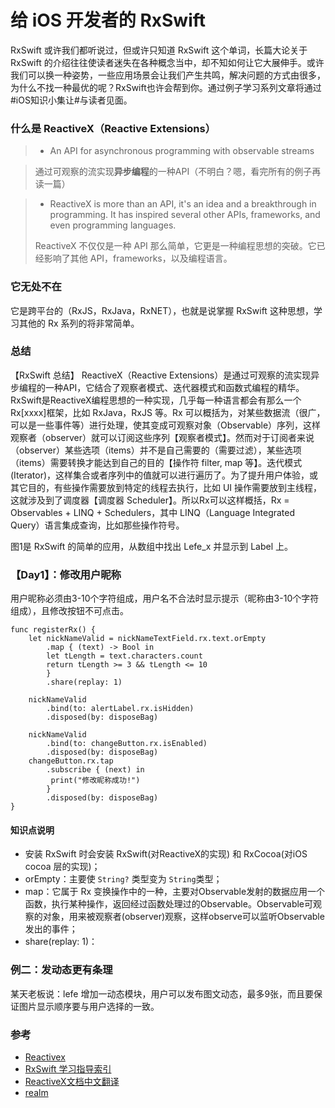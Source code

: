 # 给 iOS 开发者的 RxSwift

RxSwift 或许我们都听说过，但或许只知道 RxSwift 这个单词，长篇大论关于 RxSwift 的介绍往往使读者迷失在各种概念当中，却不知如何让它大展伸手。或许我们可以换一种姿势，一些应用场景会让我们产生共鸣，解决问题的方式由很多，为什么不找一种最优的呢？RxSwift也许会帮到你。通过例子学习系列文章将通过#iOS知识小集让#与读者见面。

### 什么是 ReactiveX（Reactive Extensions） 
 > - An API for asynchronous programming
with observable streams

> 通过可观察的流实现**异步编程**的一种API（不明白？嗯，看完所有的例子再读一篇）

> - ReactiveX is more than an API, it's an idea and a breakthrough in programming. It has inspired several other APIs, frameworks, and even programming languages.
> 
> ReactiveX 不仅仅是一种 API 那么简单，它更是一种编程思想的突破。它已经影响了其他 API，frameworks，以及编程语言。

### 它无处不在

它是跨平台的（RxJS，RxJava，RxNET），也就是说掌握 RxSwift 这种思想，学习其他的 Rx 系列的将非常简单。

### 总结
【RxSwift 总结】
ReactiveX（Reactive Extensions）是通过可观察的流实现异步编程的一种API，它结合了观察者模式、迭代器模式和函数式编程的精华。RxSwift是ReactiveX编程思想的一种实现，几乎每一种语言都会有那么一个Rx[xxxx]框架，比如 RxJava，RxJS 等。Rx 可以概括为，对某些数据流（很广，可以是一些事件等）进行处理，使其变成可观察对象（Observable）序列，这样观察者（observer）就可以订阅这些序列【观察者模式】。然而对于订阅者来说（observer）某些选项（items）并不是自己需要的（需要过滤），某些选项（items）需要转换才能达到自己的目的【操作符 filter, map 等】。迭代模式 (Iterator)，这样集合或者序列中的值就可以进行遍历了。为了提升用户体验，或其它目的，有些操作需要放到特定的线程去执行，比如 UI 操作需要放到主线程，这就涉及到了调度器【调度器 Scheduler】。所以Rx可以这样概括，Rx = Observables + LINQ + Schedulers，其中 LINQ（Language Integrated Query）语言集成查询，比如那些操作符号。

图1是 RxSwift 的简单的应用，从数组中找出 Lefe_x 并显示到 Label 上。


### 【Day1】：修改用户昵称
用户昵称必须由3-10个字符组成，用户名不合法时显示提示（昵称由3-10个字符组成），且修改按钮不可点击。

```
func registerRx() {
    let nickNameValid = nickNameTextField.rx.text.orEmpty
        .map { (text) -> Bool in
        let tLength = text.characters.count
        return tLength >= 3 && tLength <= 10
        }
        .share(replay: 1)
    
    nickNameValid
        .bind(to: alertLabel.rx.isHidden)
        .disposed(by: disposeBag)
    
    nickNameValid
        .bind(to: changeButton.rx.isEnabled)
        .disposed(by: disposeBag)
    changeButton.rx.tap
        .subscribe { (next) in
         print("修改昵称成功!")
        }
        .disposed(by: disposeBag)
}
```

#### 知识点说明
- 安装 RxSwift 时会安装 RxSwift(对ReactiveX的实现) 和 RxCocoa(对iOS cocoa 层的实现)；
- orEmpty：主要使 `String?` 类型变为 `String`类型；
- map：它属于 Rx 变换操作中的一种，主要对Observable发射的数据应用一个函数，执行某种操作，返回经过函数处理过的Observable。Observable可观察的对象，用来被观察者(observer)观察，这样observe可以监听Observable发出的事件；
- share(replay: 1)：

### 例二：发动态更有条理
某天老板说：lefe 增加一动态模块，用户可以发布图文动态，最多9张，而且要保证图片显示顺序要与用户选择的一致。

### 参考
- [Reactivex](http://reactivex.io)
- [RxSwift 学习指导索引](http://t.swift.gg/d/2-rxswift)
- [ReactiveX文档中文翻译](https://mcxiaoke.gitbooks.io/rxdocs/content/Intro.html)
- [realm](https://academy.realm.io/cn/posts/altconf-scott-gardner-reactive-programming-with-rxswift/)